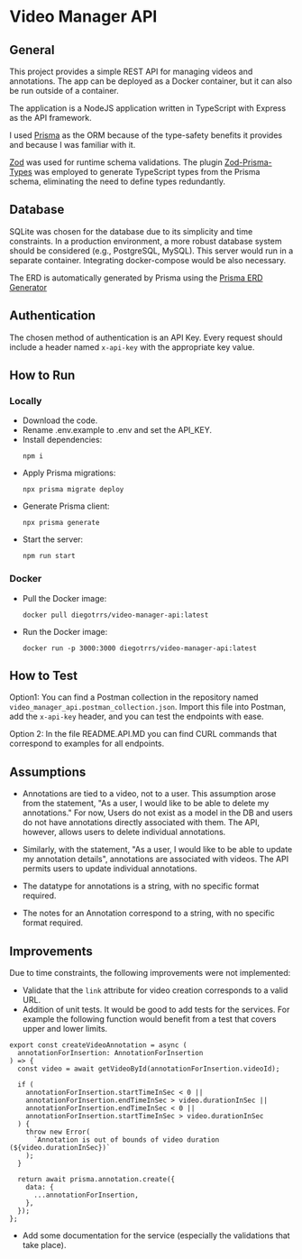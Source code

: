 # Video Manager API

## General 

This project provides a simple REST API for managing videos and annotations. The app can be deployed as a Docker container, but it can also be run outside of a container.

The application is a NodeJS application written in TypeScript with Express as the API framework.

I used [Prisma](https://www.prisma.io/) as the ORM because of the type-safety benefits it provides and because I was familiar with it.

[Zod](https://zod.dev/) was used for runtime schema validations. The plugin [Zod-Prisma-Types](https://github.com/chrishoermann/zod-prisma-types) was employed to generate TypeScript types from the Prisma schema, eliminating the need to define types redundantly.

## Database

SQLite was chosen for the database due to its simplicity and time constraints. In a production environment, a more robust database system should be considered (e.g., PostgreSQL, MySQL). This server would run in a separate container. Integrating docker-compose would be also necessary.

The ERD is automatically generated by Prisma using the [Prisma ERD Generator](https://www.npmjs.com/package/prisma-erd-generator)


## Authentication

The chosen method of authentication is an API Key. Every request should include a header named `x-api-key` with the appropriate key value. 

## How to Run

### Locally

- Download the code.
- Rename .env.example to .env and set the API_KEY.
- Install dependencies:
    ``` 
    npm i
    ```
- Apply Prisma migrations:
    ``` 
    npx prisma migrate deploy 
    ```
- Generate Prisma client:
    ``` 
    npx prisma generate 
    ```
- Start the server:
    ``` 
    npm run start 
    ```

### Docker

- Pull the Docker image:
    ```
    docker pull diegotrrs/video-manager-api:latest
    ```
- Run the Docker image:
    ```
    docker run -p 3000:3000 diegotrrs/video-manager-api:latest
    ```

## How to Test

Option1: You can find a Postman collection in the repository named `video_manager_api.postman_collection.json`. Import this file into Postman, add the `x-api-key` header, and you can test the endpoints with ease.

Option 2: In the file README.API.MD you can find CURL commands that correspond to examples for all endpoints.

## Assumptions

- Annotations are tied to a video, not to a user. This assumption arose from the statement, "As a user, I would like to be able to delete my annotations." For now, Users do not exist as a model in the DB and users do not have annotations directly associated with them. The API, however, allows users to delete individual annotations.
  
- Similarly, with the statement, "As a user, I would like to be able to update my annotation details", annotations are associated with videos. The API permits users to update individual annotations.

- The datatype for annotations is a string, with no specific format required.

- The notes for an Annotation correspond to a string, with no specific format required.

## Improvements

Due to time constraints, the following improvements were not implemented:

- Validate that the `link` attribute for video creation corresponds to a valid URL.
- Addition of unit tests. It would be good to add tests for the services. For example the following function would benefit from a test that covers upper and lower limits.

```
export const createVideoAnnotation = async (
  annotationForInsertion: AnnotationForInsertion
) => {
  const video = await getVideoById(annotationForInsertion.videoId);

  if (
    annotationForInsertion.startTimeInSec < 0 ||
    annotationForInsertion.endTimeInSec > video.durationInSec ||
    annotationForInsertion.endTimeInSec < 0 ||
    annotationForInsertion.startTimeInSec > video.durationInSec
  ) {
    throw new Error(
      `Annotation is out of bounds of video duration (${video.durationInSec})`
    );
  }

  return await prisma.annotation.create({
    data: {
      ...annotationForInsertion,
    },
  });
};
```

- Add some documentation for the service (especially the validations that take place).
